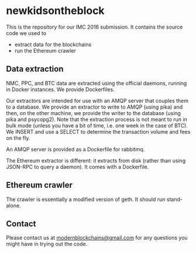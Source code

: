 # newkidsontheblock

This is the repository for our IMC 2016 submission. It contains the source
code we used to

- extract data for the blockchains
- run the Ethereum crawler

## Data extraction

NMC, PPC, and BTC data are extracted using the official daemons, running in
Docker instances. We provide Dockerfiles.

Our extractors are intended for use with an AMQP server that couples them to a
database. We provide an extractor to write to AMQP (using pika) and then, on
the other machine, we provide the writer to the database (using pika and
psycopg2). Note that the extraction process is not meant to run in bulk mode
(unless you have a bit of time, i.e. one week in the case of BTC). We INSERT
and use a SELECT to determine the transaction volume and fees on the fly.

An AMQP server is provided as a Dockerfile for rabbitmq.

The Ethereum extractor is different: it extracts from disk (rather than using
JSON-RPC to query a daemon). It comes with a Dockerfile.

## Ethereum crawler

The crawler is essentially a modified version of geth. It should run stand-alone.

## Contact

Please contact us at modernblockchains@gmail.com for any questions you might
have in trying out the code.
